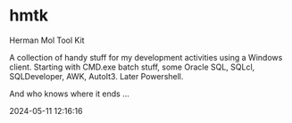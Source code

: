 # hmtk
Herman Mol Tool Kit

A collection of handy stuff for my development activities using a Windows client. 
Starting with CMD.exe batch stuff, some Oracle SQL, SQLcl, SQLDeveloper, AWK, AutoIt3.
Later Powershell.

And who knows where it ends ...

2024-05-11 12:16:16
